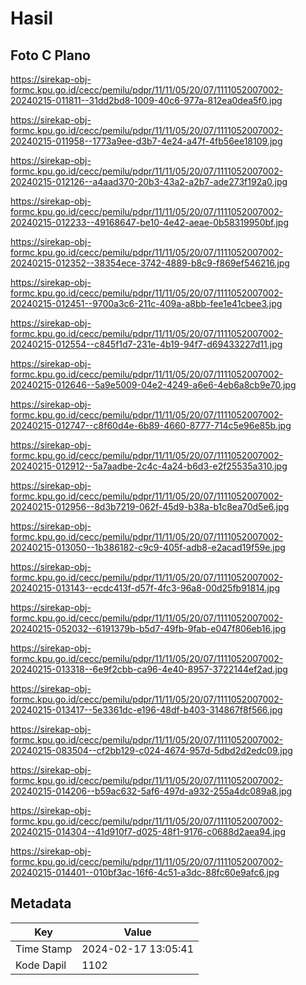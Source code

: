 # Hasil

## Foto C Plano

https://sirekap-obj-formc.kpu.go.id/cecc/pemilu/pdpr/11/11/05/20/07/1111052007002-20240215-011811--31dd2bd8-1009-40c6-977a-812ea0dea5f0.jpg

https://sirekap-obj-formc.kpu.go.id/cecc/pemilu/pdpr/11/11/05/20/07/1111052007002-20240215-011958--1773a9ee-d3b7-4e24-a47f-4fb56ee18109.jpg

https://sirekap-obj-formc.kpu.go.id/cecc/pemilu/pdpr/11/11/05/20/07/1111052007002-20240215-012126--a4aad370-20b3-43a2-a2b7-ade273f192a0.jpg

https://sirekap-obj-formc.kpu.go.id/cecc/pemilu/pdpr/11/11/05/20/07/1111052007002-20240215-012233--49168647-be10-4e42-aeae-0b58319950bf.jpg

https://sirekap-obj-formc.kpu.go.id/cecc/pemilu/pdpr/11/11/05/20/07/1111052007002-20240215-012352--38354ece-3742-4889-b8c9-f869ef546216.jpg

https://sirekap-obj-formc.kpu.go.id/cecc/pemilu/pdpr/11/11/05/20/07/1111052007002-20240215-012451--9700a3c6-211c-409a-a8bb-fee1e41cbee3.jpg

https://sirekap-obj-formc.kpu.go.id/cecc/pemilu/pdpr/11/11/05/20/07/1111052007002-20240215-012554--c845f1d7-231e-4b19-94f7-d69433227d11.jpg

https://sirekap-obj-formc.kpu.go.id/cecc/pemilu/pdpr/11/11/05/20/07/1111052007002-20240215-012646--5a9e5009-04e2-4249-a6e6-4eb6a8cb9e70.jpg

https://sirekap-obj-formc.kpu.go.id/cecc/pemilu/pdpr/11/11/05/20/07/1111052007002-20240215-012747--c8f60d4e-6b89-4660-8777-714c5e96e85b.jpg

https://sirekap-obj-formc.kpu.go.id/cecc/pemilu/pdpr/11/11/05/20/07/1111052007002-20240215-012912--5a7aadbe-2c4c-4a24-b6d3-e2f25535a310.jpg

https://sirekap-obj-formc.kpu.go.id/cecc/pemilu/pdpr/11/11/05/20/07/1111052007002-20240215-012956--8d3b7219-062f-45d9-b38a-b1c8ea70d5e6.jpg

https://sirekap-obj-formc.kpu.go.id/cecc/pemilu/pdpr/11/11/05/20/07/1111052007002-20240215-013050--1b386182-c9c9-405f-adb8-e2acad19f59e.jpg

https://sirekap-obj-formc.kpu.go.id/cecc/pemilu/pdpr/11/11/05/20/07/1111052007002-20240215-013143--ecdc413f-d57f-4fc3-96a8-00d25fb91814.jpg

https://sirekap-obj-formc.kpu.go.id/cecc/pemilu/pdpr/11/11/05/20/07/1111052007002-20240215-052032--6191379b-b5d7-49fb-9fab-e047f806eb16.jpg

https://sirekap-obj-formc.kpu.go.id/cecc/pemilu/pdpr/11/11/05/20/07/1111052007002-20240215-013318--6e9f2cbb-ca96-4e40-8957-3722144ef2ad.jpg

https://sirekap-obj-formc.kpu.go.id/cecc/pemilu/pdpr/11/11/05/20/07/1111052007002-20240215-013417--5e3361dc-e196-48df-b403-314867f8f566.jpg

https://sirekap-obj-formc.kpu.go.id/cecc/pemilu/pdpr/11/11/05/20/07/1111052007002-20240215-083504--cf2bb129-c024-4674-957d-5dbd2d2edc09.jpg

https://sirekap-obj-formc.kpu.go.id/cecc/pemilu/pdpr/11/11/05/20/07/1111052007002-20240215-014206--b59ac632-5af6-497d-a932-255a4dc089a8.jpg

https://sirekap-obj-formc.kpu.go.id/cecc/pemilu/pdpr/11/11/05/20/07/1111052007002-20240215-014304--41d910f7-d025-48f1-9176-c0688d2aea94.jpg

https://sirekap-obj-formc.kpu.go.id/cecc/pemilu/pdpr/11/11/05/20/07/1111052007002-20240215-014401--010bf3ac-16f6-4c51-a3dc-88fc60e9afc6.jpg


## Metadata

| Key        | Value               |
| ---------- | ------------------- |
| Time Stamp | 2024-02-17 13:05:41 |
| Kode Dapil | 1102                |



